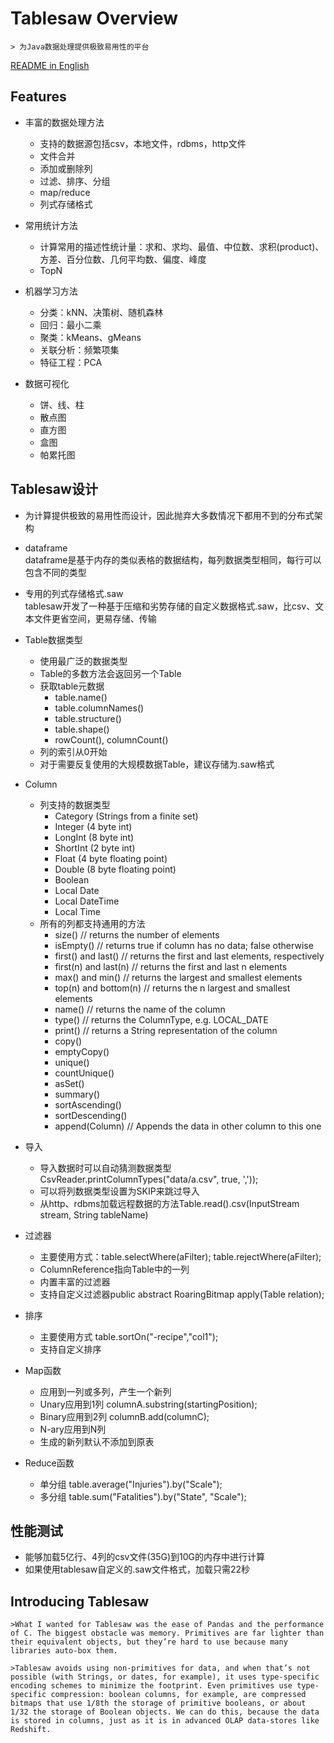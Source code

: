 # Tablesaw Overview

    > 为Java数据处理提供极致易用性的平台    

[README in English](https://github.com/uptonking/tablesaw/tree/master/README-en.md)   

## Features

- 丰富的数据处理方法
    - 支持的数据源包括csv，本地文件，rdbms，http文件
    - 文件合并
    - 添加或删除列
    - 过滤、排序、分组
    - map/reduce
    - 列式存储格式

- 常用统计方法
    - 计算常用的描述性统计量：求和、求均、最值、中位数、求积(product)、方差、百分位数、几何平均数、偏度、峰度
    - TopN
    
- 机器学习方法
    - 分类：kNN、决策树、随机森林
    - 回归：最小二乘
    - 聚类：kMeans、gMeans
    - 关联分析：频繁项集
    - 特征工程：PCA

- 数据可视化
    - 饼、线、柱
    - 散点图
    - 直方图
    - 盒图
    - 帕累托图

## Tablesaw设计

- 为计算提供极致的易用性而设计，因此抛弃大多数情况下都用不到的分布式架构

- dataframe  
    dataframe是基于内存的类似表格的数据结构，每列数据类型相同，每行可以包含不同的类型

- 专用的列式存储格式.saw  
    tablesaw开发了一种基于压缩和劣势存储的自定义数据格式.saw，比csv、文本文件更省空间，更易存储、传输

- Table数据类型  
    - 使用最广泛的数据类型
    - Table的多数方法会返回另一个Table
    - 获取table元数据
        - table.name()
        - table.columnNames() 
        - table.structure()
        - table.shape() 
        - rowCount(), columnCount()
    - 列的索引从0开始
    - 对于需要反复使用的大规模数据Table，建议存储为.saw格式
    
- Column
    - 列支持的数据类型
        - Category (Strings from a finite set)
        - Integer (4 byte int)
        - LongInt (8 byte int)
        - ShortInt (2 byte int)
        - Float (4 byte floating point)
        - Double (8 byte floating point)
        - Boolean
        - Local Date
        - Local DateTime
        - Local Time
    - 所有的列都支持通用的方法
        - size()                           // returns the number of elements
        - isEmpty()                        // returns true if column has no data; false otherwise
        - first() and last()               // returns the first and last elements, respectively
        - first(n) and last(n)             // returns the first and last n elements
        - max() and min()                  // returns the largest and smallest elements
        - top(n) and bottom(n)             // returns the n largest and smallest elements
        - name()                           // returns the name of the column
        - type()                           // returns the ColumnType, e.g. LOCAL_DATE
        - print()                          // returns a String representation of the column
        - copy()
        - emptyCopy()
        - unique()
        - countUnique()
        - asSet()
        - summary()
        - sortAscending()
        - sortDescending()
        - append(Column)                         // Appends the data in other column to this one
    
- 导入
    - 导入数据时可以自动猜测数据类型CsvReader.printColumnTypes("data/a.csv", true, ','));
    - 可以将列数据类型设置为SKIP来跳过导入
    - 从http、rdbms加载远程数据的方法Table.read().csv(InputStream stream, String tableName)

- 过滤器
    - 主要使用方式：table.selectWhere(aFilter); table.rejectWhere(aFilter);
    - ColumnReference指向Table中的一列
    - 内置丰富的过滤器
    - 支持自定义过滤器public abstract RoaringBitmap apply(Table relation);

- 排序
    - 主要使用方式 table.sortOn("-recipe","col1");
    - 支持自定义排序

- Map函数
    - 应用到一列或多列，产生一个新列
    - Unary应用到1列 columnA.substring(startingPosition);
    - Binary应用到2列 columnB.add(columnC);
    - N-ary应用到N列
    - 生成的新列默认不添加到原表
    
- Reduce函数
    - 单分组  table.average("Injuries").by("Scale");
    - 多分组 table.sum("Fatalities").by("State", "Scale");


## 性能测试

  - 能够加载5亿行、4列的csv文件(35G)到10G的内存中进行计算
  - 如果使用tablesaw自定义的.saw文件格式，加载只需22秒

## Introducing Tablesaw
    
    >What I wanted for Tablesaw was the ease of Pandas and the performance of C. The biggest obstacle was memory. Primitives are far lighter than their equivalent objects, but they’re hard to use because many libraries auto-box them. 

    >Tablesaw avoids using non-primitives for data, and when that’s not possible (with Strings, or dates, for example), it uses type-specific encoding schemes to minimize the footprint. Even primitives use type-specific compression: boolean columns, for example, are compressed bitmaps that use 1/8th the storage of primitive booleans, or about 1/32 the storage of Boolean objects. We can do this, because the data is stored in columns, just as it is in advanced OLAP data-stores like Redshift.
  
